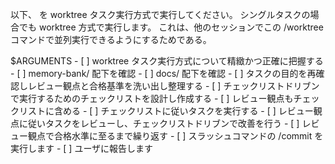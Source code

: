 以下、<task/> を worktree タスク実行方式で実行してください。
シングルタスクの場合でも worktree 方式で実行します。 これは、他のセッションでこの /worktree コマンドで並列実行できるようにするためである。

<task>
$ARGUMENTS
</task>

<meta-checklist>
- [ ] worktree タスク実行方式について精緻かつ正確に把握する
    - [ ] memory-bank/ 配下を確認
    - [ ] docs/ 配下を確認
- [ ] タスクの目的を再確認しレビュー観点と合格基準を洗い出し整理する
- [ ] チェックリストドリブンで実行するためのチェックリストを設計し作成する
    - [ ] レビュー観点もチェックリストに含める
- [ ] チェックリストに従いタスクを実行する
- [ ] レビュー観点に従いタスクをレビューし、チェックリストドリブンで改善を行う
    - [ ] レビュー観点で合格水準に至るまで繰り返す
- [ ] スラッシュコマンドの /commit を実行します
- [ ] ユーザに報告します
</meta-checklist>

